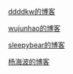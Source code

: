 [ddddkw的博客](https://ddddkw.github.io/)

[wujunhao的博客](https://www.wujunhao1024.com/)

[sleepybear的博客](https://blog.wsleepybear.cn/)

[杨海波的博客](https://sy.cpolar.cn/)
